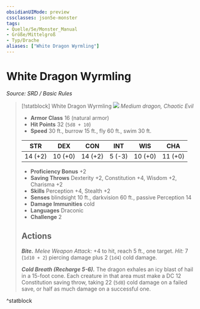 ```yaml
---
obsidianUIMode: preview
cssclasses: json5e-monster
tags:
- Quelle/5e/Monster_Manual
- Größe/Mittelgroß
- Typ/Drache
aliases: ["White Dragon Wyrmling"]
---
```

# White Dragon Wyrmling
*Source: SRD / Basic Rules*  

> [!statblock] White Dragon Wyrmling
> ![](compendium/bestiary/dragon/token/white-dragon-wyrmling.png#token)
> *Medium dragon, Chaotic Evil*
> 
> - **Armor Class** 16  (natural armor)
> - **Hit Points** 32 (`5d8 + 10`)
> - **Speed** 30 ft., burrow 15 ft., fly 60 ft., swim 30 ft.
> 
> |STR|DEX|CON|INT|WIS|CHA|
> |:---:|:---:|:---:|:---:|:---:|:---:|
> |14 (+2)|10 (+0)|14 (+2)| 5 (-3)|10 (+0)|11 (+0)|
> 
> - **Proficiency Bonus** +2
> - **Saving Throws** Dexterity +2, Constitution +4, Wisdom +2, Charisma +2
> - **Skills** Perception +4, Stealth +2
> - **Senses** blindsight 10 ft., darkvision 60 ft., passive Perception 14
> - **Damage Immunities** cold
> - **Languages** Draconic
> - **Challenge** 2
> 
> ## Actions
> 
> ***Bite.*** *Melee Weapon Attack:* +4 to hit, reach 5 ft., one target. *Hit:* 7 (`1d10 + 2`) piercing damage plus 2 (`1d4`) cold damage.
> 
> ***Cold Breath (Recharge 5-6).*** The dragon exhales an icy blast of hail in a 15-foot cone. Each creature in that area must make a DC 12 Constitution saving throw, taking 22 (`5d8`) cold damage on a failed save, or half as much damage on a successful one.
^statblock